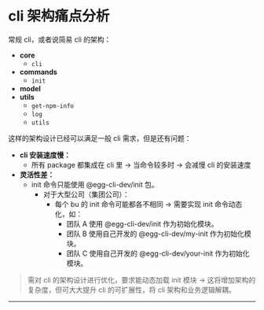 # cli 架构痛点分析

常规 cli，或者说简易 cli 的架构：

- **core**
  - `cli`
- **commands**
  - `init`
- **model**
- **utils**
  - `get-npm-info`
  - `log`
  - `utils`

这样的架构设计已经可以满足一般 cli 需求，但是还有问题：

- **cli 安装速度慢：**
  - 所有 package 都集成在 cli 里 -> 当命令较多时 -> 会减慢 cli 的安装速度
- **灵活性差：**
  - init 命令只能使用 @egg-cli-dev/init 包。
    - 对于大型公司（集团公司）：
      - 每个 bu 的 init 命令可能都各不相同 -> 需要实现 init 命令动态化，如：
        - 团队 A 使用 @egg-cli-dev/init 作为初始化模块。
        - 团队 B 使用自己开发的 @egg-cli-dev/my-init 作为初始化模块。
        - 团队 C 使用自己开发的 @egg-cli-dev/your-init 作为初始化模块。

> 需对 cli 的架构设计进行优化，要求能动态加载 init 模块 -> 这将增加架构的复杂度，但可大大提升 cli 的可扩展性，将 cli 架构和业务逻辑解耦。

---

